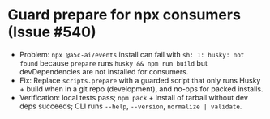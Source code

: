 # Guard prepare for npx consumers (Issue #540)

- Problem: `npx @a5c-ai/events` install can fail with `sh: 1: husky: not found` because `prepare` runs `husky && npm run build` but devDependencies are not installed for consumers.
- Fix: Replace `scripts.prepare` with a guarded script that only runs Husky + build when in a git repo (development), and no-ops for packed installs.
- Verification: local tests pass; `npm pack` + install of tarball without dev deps succeeds; CLI runs `--help`, `--version`, `normalize | validate`.
